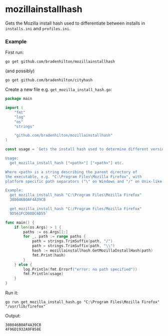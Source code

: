 # mozillainstallhash

Gets the Mozilla install hash used to differentiate between installs in `installs.ini` and `profiles.ini`.

### Example
First run:

```
go get github.com/bradenhilton/mozillainstallhash
```

(and possibly)

```
go get github.com/bradenhilton/cityhash
```

Create a new file e.g. `get_mozilla_install_hash.go`:

```go
package main

import (
	"fmt"
	"log"
	"os"
	"strings"

	"github.com/bradenhilton/mozillainstallhash"
)

const usage = `Gets the install hash used to determine different versions of Mozilla software

Usage:
  get_mozilla_install_hash ["<path>"] ["<path>"] etc.

Where <path> is a string describing the parent directory of
the executable, e.g. "C:\Program Files\Mozilla Firefox", with
platform specific path separators ("\" on Windows and "/" on Unix-like systems)

Example:
  get_mozilla_install_hash "C:\Program Files\Mozilla Firefox"
  308046B0AF4A39CB

  get_mozilla_install_hash "C:/Program Files/Mozilla Firefox"
  9D561FCD08DC6D55`

func main() {
	if len(os.Args) > 1 {
		paths := os.Args[1:]
		for _, path := range paths {
			path = strings.TrimSuffix(path, "/")
			path = strings.TrimSuffix(path, "\\")
			hash := mozillainstallhash.GetMozillaInstallHash(path)
			fmt.Print(hash)
		}
	} else {
		log.Println(fmt.Errorf("error: no path specified"))
		fmt.Println(usage)
	}
}
```

Run it:

```
go run get_mozilla_install_hash.go "C:\Program Files\Mozilla Firefox" "/usr/lib/firefox"
```

Output:

```
308046B0AF4A39CB
4F96D1932A9F858E
```